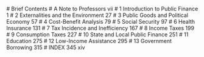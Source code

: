\# Brief Contents # A Note to Professors vii # 1 Introduction to Public Finance 1 # 2 Externalities and the Environment 27 # 3 Public Goods and Political Economy 57 # 4 Cost-Benefit Analysis 79 # 5 Social Security 97 # 6 Health Insurance 131 # 7 Tax Incidence and Inefficiency 167 # 8 Income Taxes 199 # 9 Consumption Taxes 227 # 10 State and Local Public Finance 251 # 11 Education 275 # 12 Low-Income Assistance 295 # 13 Government Borrowing 315 # INDEX 345 xiv
